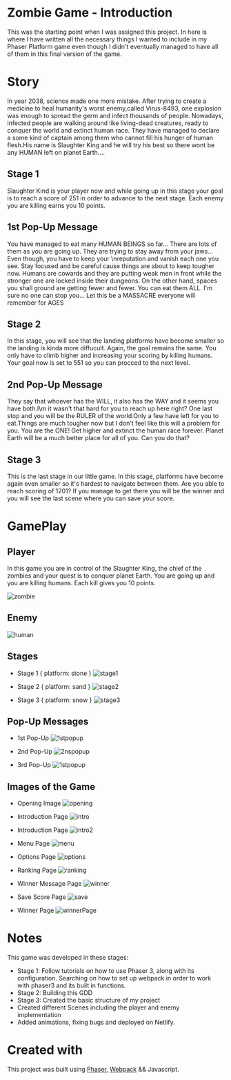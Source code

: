 # Zombie Game - Introduction

This was the starting point when I was assigned this project. In here is where I have written all the necessary things I wanted to include in my Phaser Platform game even though I didn't eventually managed to have all of them in this final version of the game. 

# Story

In year 2038, science made one more mistake. After trying to create a medicine to heal humanity's worst enemy,called Virus-8493, one explosion was enough to spread the germ and infect thousands of people. Nowadays, infected people are walking around like living-dead creatures, ready to conquer the world  and extinct human race. They have managed to declare a some kind of captain among them who cannot  fill his hunger of human flesh.His name is Slaughter King and he will try his best so there wont be any HUMAN left on planet Earth....

## Stage 1

Slaughter Kind is your player now and while going up in this stage your goal is to reach a score of 251 in order to advance to the next stage. Each enemy you are killing earns you 10 points.

## 1st Pop-Up Message

You have managed to eat many HUMAN BEINGS so far... There are lots of them as you are going up. They are trying to stay away from your jaws... Even though, you have to keep your \nreputation and vanish each one you see. Stay focused and be careful cause things  are about to keep tougher now. Humans are cowards and they are putting weak men in front while the stronger one are locked inside their dungeons. On the other hand, spaces you shall ground are getting fewer and fewer. You can eat them ALL. I\'m sure no one can stop you... Let this be a MASSACRE everyone will remember for AGES

## Stage 2

In this stage, you will see that the landing platforms have become smaller so the landing is kinda more diffucult. Again, the goal remains the same. You only have to climb higher and increasing your scoring by killing humans. Your goal now is set to 551 so you can procced to the next level.

## 2nd Pop-Up Message

They say that whoever has the WILL, it also has the WAY and it seems you have both.I\m it wasn't that hard for you to reach up here right? One last stop and you will be the RULER of the world.Only a few have left for you to eat.Things are much tougher now  but I don't feel like this will a problem for you. You are the ONE! Get higher and extinct the human race forever. Planet Earth will be a much better place for all of you. Can you do that? 

## Stage 3

This is the last stage in our little game. In this stage, platforms have become again even smaller so it's hardest to navigate between them. Are you able to reach scoring of 1201? If you manage to get there you will be the winner and you will see the last scene where you can save your score. 

# GamePlay

## Player

In this game you are in control of the Slaughter King, the chief of the zombies and your quest is to conquer planet Earth. You are going up and you are killing humans. Each kill gives you 10 points.

![zombie](./src/assets/gdd/zombie.png)

## Enemy

![human](./src/assets/gdd/player.png)

## Stages

- Stage 1 { platform: stone }
![stage1](./src/assets/gdd/stage1.png)

- Stage 2 { platform: sand }
![stage2](./src/assets/gdd/stage2.png)

- Stage 3 { platform: snow }
![stage3](./src/assets/gdd/stage3.png)

## Pop-Up Messages

- 1st Pop-Up
![1stpopup](./src/assets/gdd/dialog1.png)

- 2nd Pop-Up
![2nspopup](./src/assets/gdd/dialog2.png)

- 3rd Pop-Up
![1stpopup](./src/assets/gdd/dialog3.png)


## Images of the Game

- Opening Image
![opening](./src/assets/gdd/firstPage.png)

- Introduction Page
![intro](./src/assets/gdd/introduction.png)

- Introduction Page
![intro2](./src/assets/gdd/introduction2.png)

- Menu Page
![menu](./src/assets/gdd/menuPage.png)

- Options Page
![options](./src/assets/gdd/optionsScene.png)

- Ranking Page
![ranking](./src/assets/gdd/rankingPage.png)

- Winner Message Page
![winner](./src/assets/gdd/winner.png)

- Save Score Page
![save](./src/assets/gdd/userRecord.png)

- Winner Page
![winnerPage](./src/assets/gdd/winningScene.png)


# Notes

This game was developed in these stages:

- Stage 1: Follow tutorials on how to use Phaser 3, along with its configuration. Searching on how to set up webpack in order to work with phaser3 and its built in functions. 
- Stage 2: Building this GDD
- Stage 3: Created the basic structure of my project 
- Created different Scenes including the player and enemy implementation
- Added animations, fixing bugs and deployed on Netlify. 

# Created with

This project was built using [Phaser]('https://phaser.io/'), [Webpack]('https://webpack.js.org/') && Javascript. 

